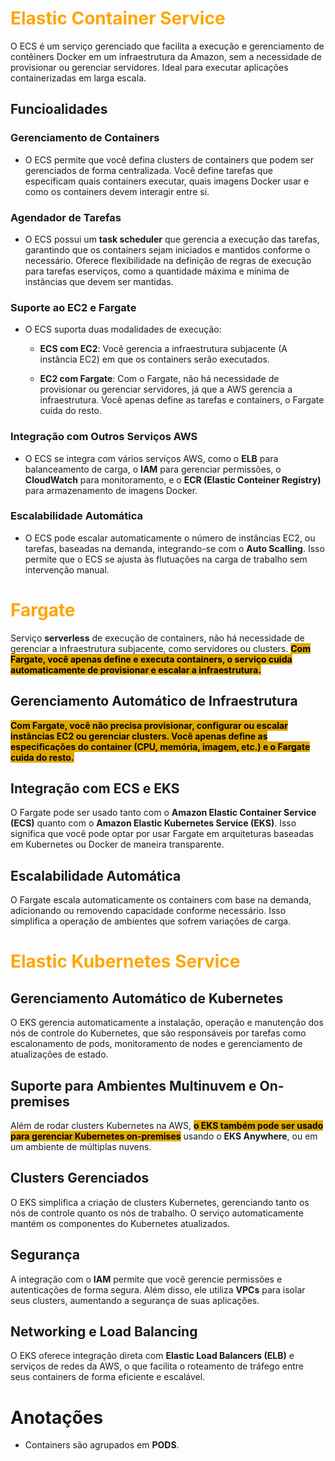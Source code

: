 # <span style="color: orange; font-weight:bold"> Elastic Container Service </span>
O ECS é um serviço gerenciado que facilita a execução e gerenciamento de contêiners Docker em um infraestrutura da Amazon, sem a necessidade de provisionar ou gerenciar servidores. Ideal para executar aplicações containerizadas em larga escala.

## Funcioalidades
### Gerenciamento de Containers
- O ECS permite que você defina clusters de containers que podem ser gerenciados de forma centralizada. Você define tarefas que especificam quais containers executar, quais imagens Docker usar e como os containers devem interagir entre si.

### Agendador de Tarefas
- O ECS possui um **task scheduler** que gerencia a execução das tarefas, garantindo que os containers sejam iniciados e mantidos conforme o necessário. Oferece flexibilidade na definição de regras de execução para tarefas eserviços, como a quantidade máxima e mínima de instâncias que devem ser mantidas.

### Suporte ao EC2 e Fargate
- O ECS suporta duas modalidades de execução:
    - **ECS com EC2**: Você gerencia a infraestrutura subjacente (A instância EC2) em que os containers serão executados.

    - **EC2 com Fargate**: Com o Fargate, não há necessidade de provisionar ou gerenciar servidores, já que a AWS gerencia a infraestrutura. Você apenas define as tarefas e containers, o Fargate cuida do resto.

### Integração com Outros Serviços AWS
- O ECS se integra com vários serviços AWS, como o **ELB** para balanceamento de carga, o **IAM** para gerenciar permissões, o **CloudWatch** para monitoramento, e o **ECR (Elastic Conteiner Registry)** para armazenamento de imagens Docker.

### Escalabilidade Automática
- O ECS pode escalar automaticamente o número de instâncias EC2, ou tarefas, baseadas na demanda, integrando-se com o **Auto Scalling**. Isso permite que o ECS se ajusta às flutuações na carga de trabalho sem intervenção manual.


# <span style="color: orange; font-weight:bold"> Fargate</span>
Serviço **serverless** de execução de containers, não há necessidade de gerenciar a infraestrutura subjacente, como servidores ou clusters. <span style="background-color: #e0a800; color: black;font-weight:bold"> Com Fargate, você apenas define e executa containers, o serviço cuida automaticamente de provisionar e escalar a infraestrutura.
</span>

## Gerenciamento Automático de Infraestrutura
<span style="background-color: #e0a800; color: black;font-weight:bold">Com Fargate, você não precisa provisionar, configurar ou escalar instâncias EC2 ou gerenciar clusters. Você apenas define as especificações do container (CPU, memória, imagem, etc.) e o Fargate cuida do resto.</span>

## Integração com ECS e EKS
O Fargate pode ser usado tanto com o **Amazon Elastic Container Service (ECS)** quanto com o **Amazon Elastic Kubernetes Service (EKS)**. Isso significa que você pode optar por usar Fargate em arquiteturas baseadas em Kubernetes ou Docker de maneira transparente.

## Escalabilidade Automática
O Fargate escala automaticamente os containers com base na demanda, adicionando ou removendo capacidade conforme necessário. Isso simplifica a operação de ambientes que sofrem variações de carga.

# <span style="color: orange; font-weight:bold"> Elastic Kubernetes Service</span>

## Gerenciamento Automático de Kubernetes

O EKS gerencia automaticamente a instalação, operação e manutenção dos nós de controle do Kubernetes, que são responsáveis por tarefas como escalonamento de pods, monitoramento de nodes e gerenciamento de atualizações de estado.


## Suporte para Ambientes Multinuvem e On-premises
Além de rodar clusters Kubernetes na AWS, <span style="background-color: #e0a800; color: black;font-weight:bold">o EKS também pode ser usado para gerenciar Kubernetes on-premises</span> usando o **EKS Anywhere**, ou em um ambiente de múltiplas nuvens.


## Clusters Gerenciados
O EKS simplifica a criação de clusters Kubernetes, gerenciando tanto os nós de controle quanto os nós de trabalho. O serviço automaticamente mantém os componentes do Kubernetes atualizados.

## Segurança
A integração com o **IAM** permite que você gerencie permissões e autenticações de forma segura. Além disso, ele utiliza **VPCs** para isolar seus clusters, aumentando a segurança de suas aplicações.

## Networking e Load Balancing
O EKS oferece integração direta com **Elastic Load Balancers (ELB)** e serviços de redes da AWS, o que facilita o roteamento de tráfego entre seus containers de forma eficiente e escalável.


# Anotações
- Containers são agrupados em **PODS**.